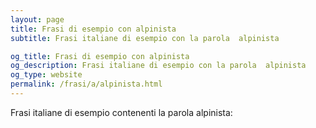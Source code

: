 ```yaml
---
layout: page
title: Frasi di esempio con alpinista 
subtitle: Frasi italiane di esempio con la parola  alpinista

og_title: Frasi di esempio con alpinista 
og_description: Frasi italiane di esempio con la parola  alpinista
og_type: website
permalink: /frasi/a/alpinista.html
---
```


Frasi italiane di esempio contenenti la parola alpinista:


